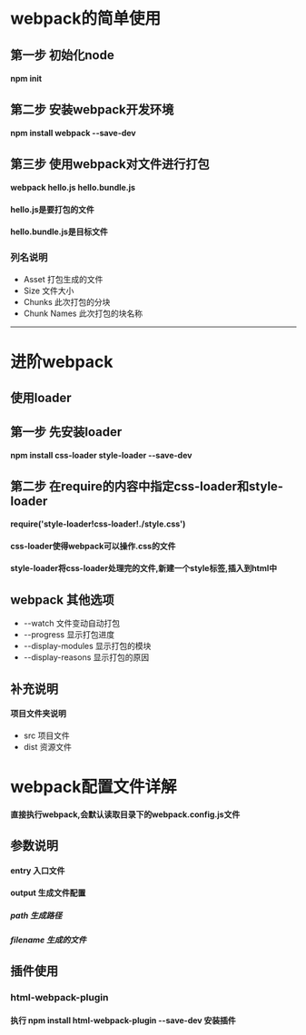 # webpack的简单使用

## 第一步 初始化node

#### npm init 

## 第二步 安装webpack开发环境

#### npm install webpack --save-dev

## 第三步 使用webpack对文件进行打包

#### webpack hello.js hello.bundle.js
#### hello.js是要打包的文件
#### hello.bundle.js是目标文件

### 列名说明
- Asset 打包生成的文件
- Size 文件大小
- Chunks 此次打包的分块
- Chunk Names 此次打包的块名称

-----------------------------------------------------------

# 进阶webpack

## 使用loader

## 第一步 先安装loader

#### npm install css-loader style-loader --save-dev

## 第二步 在require的内容中指定css-loader和style-loader

#### require('style-loader!css-loader!./style.css')

#### css-loader使得webpack可以操作.css的文件

#### style-loader将css-loader处理完的文件,新建一个style标签,插入到html中

## webpack 其他选项

- --watch 文件变动自动打包
- --progress 显示打包进度
- --display-modules 显示打包的模块
- --display-reasons 显示打包的原因

## 补充说明

#### 项目文件夹说明
- src 项目文件
- dist 资源文件

# webpack配置文件详解

#### 直接执行webpack,会默认读取目录下的webpack.config.js文件

## 参数说明

#### entry 入口文件
#### output 生成文件配置
##### path 生成路径
##### filename 生成的文件

## 插件使用

### html-webpack-plugin

#### 执行 npm install html-webpack-plugin --save-dev 安装插件


